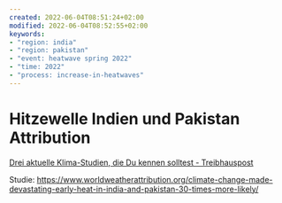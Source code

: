 ```yaml
---
created: 2022-06-04T08:51:24+02:00
modified: 2022-06-04T08:52:55+02:00
keywords:
- "region: india"
- "region: pakistan"
- "event: heatwave spring 2022"
- "time: 2022"
- "process: increase-in-heatwaves"
---
```


# Hitzewelle Indien und Pakistan Attribution

[Drei aktuelle Klima-Studien, die Du kennen solltest - Treibhauspost](https://steadyhq.com/de/treibhauspost/posts/207e894e-0c57-48d1-ae5a-e85e3352e917 )

Studie: https://www.worldweatherattribution.org/climate-change-made-devastating-early-heat-in-india-and-pakistan-30-times-more-likely/
